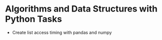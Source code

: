 # Algorithms and Data Structures with Python Tasks

- Create list access timing with pandas and numpy